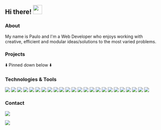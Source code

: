 ## Hi there! <img src="https://raw.githubusercontent.com/MartinHeinz/MartinHeinz/master/wave.gif" width="30px">

### 

### About
My name is Paulo and I'm a Web Developer who enjoys working with creative, efficient and modular ideas/solutions to the most varied problems.

### Projects
⬇️ Pinned down below ⬇️


### Technologies & Tools
![](https://img.shields.io/badge/OS-Linux-informational?style=flat&logo=linux&logoColor=white&color=2bbc8a)
![](https://img.shields.io/badge/Editor-Vim-informational?style=flat&logo=Vim&logoColor=white&color=2bbc8a)
![](https://img.shields.io/badge/Editor-VScode-informational?style=flat&logo=visualstudiocode&logoColor=white&color=2bbc8a)
![](https://img.shields.io/badge/Front_End-React-informational?style=flat&logo=react&logoColor=white&color=2bbc8a)
![](https://img.shields.io/badge/Front_End-ContextAPI-informational?style=flat&logo=react&logoColor=white&color=2bbc8a)
![](https://img.shields.io/badge/Front_End-Redux-informational?style=flat&logo=redux&logoColor=white&color=2bbc8a)
![](https://img.shields.io/badge/Code-C-informational?style=flat&logo=c&logoColor=white&color=2bbc8a)
![](https://img.shields.io/badge/Code-JavaScript-informational?style=flat&logo=javascript&logoColor=white&color=2bbc8a)
![](https://img.shields.io/badge/Code-HTML5-informational?style=flat&logo=HTML5&logoColor=white&color=2bbc8a)
![](https://img.shields.io/badge/Code-CSS3-informational?style=flat&logo=CSS3&logoColor=white&color=2bbc8a)
![](https://img.shields.io/badge/Code-TypeScript-informational?style=flat&logo=typescript&logoColor=white&color=2bbc8a)
![](https://img.shields.io/badge/Code-Python-informational?style=flat&logo=python&logoColor=white&color=2bbc8a)
![](https://img.shields.io/badge/Version_Control-Git-informational?style=flat&logo=git&logoColor=white&color=2bbc8a)
![](https://img.shields.io/badge/Version_Control-Github-informational?style=flat&logo=github&logoColor=white&color=2bbc8a)
![](https://img.shields.io/badge/Testing-Jest-informational?style=flat&logo=jest&logoColor=white&color=2bbc8a)
![](https://img.shields.io/badge/Testing-RTL-informational?style=flat&logo=testinglibrary&logoColor=white&color=2bbc8a)
![](https://img.shields.io/badge/Testing-Pytest-informational?style=flat&logo=pytest&logoColor=white&color=2bbc8a)
![](https://img.shields.io/badge/Project_Organization-Trello-informational?style=flat&logo=trello&logoColor=white&color=2bbc8a)
![](https://img.shields.io/badge/Communication-Slack-informational?style=flat&logo=slack&logoColor=white&color=2bbc8a)
![](https://img.shields.io/badge/Communication-Zoom-informational?style=flat&logo=zoom&logoColor=white&color=2bbc8a)
![](https://img.shields.io/badge/Database-MySQL-informational?style=flat&logo=mysql&logoColor=white&color=2bbc8a)
![](https://img.shields.io/badge/Database-MongoDB-informational?style=flat&logo=mongodb&logoColor=white&color=2bbc8a)
![](https://img.shields.io/badge/Back_End-Node.js-informational?style=flat&logo=node.js&logoColor=white&color=2bbc8a)
![](https://img.shields.io/badge/Back_End-Express-informational?style=flat&logo=express&logoColor=white&color=2bbc8a)

[](Commented)
[]()
[](
)

### Contact
[![](https://img.shields.io/badge/Linkedin--informational?style=flat&logo=linkedin&logoColor=white&color=2bbc8a)](https://www.linkedin.com/in/paulo-michael-schweigert-pereira)


[![](https://img.shields.io/badge/Email--informational?style=flat&logo=gmail&logoColor=white&color=2bbc8a)](mailto:paulo.michael+github@gmail.com)
